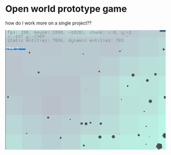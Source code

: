 
# Open world prototype game

how do I work more on a single project??

![Screenshot](https://github.com/kirinokirino/Venture/raw/master/screenshot.png)
